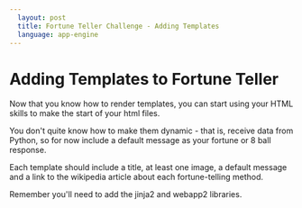 ```yaml
---
  layout: post
  title: Fortune Teller Challenge - Adding Templates
  language: app-engine
---
```

# Adding Templates to Fortune Teller

Now that you know how to render templates, you can start using your HTML skills to make the start of your html files.

You don't quite know how to make them dynamic - that is, receive data from Python, so for now include a default message as your fortune or 8 ball response.

Each template should include a title, at least one image, a default message and a link to the wikipedia article about each fortune-telling method.

Remember you'll need to add the jinja2 and webapp2 libraries.
